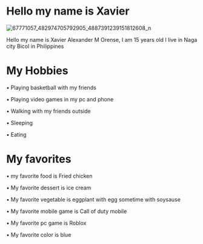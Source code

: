 # Hello my name is Xavier
![67771057_482974705792905_4887391239151812608_n](https://user-images.githubusercontent.com/103095962/168452336-4aae06d9-c0d3-43c6-8d47-db030d0b8b69.jpg)

Hello my name is Xavier Alexander M Orense, I am 15 years old I live in Naga city Bicol in Philippines

# My Hobbies
 • Playing basketball with my friends
 
 • Playing video games in my pc and phone
 
 • Walking with my friends outside
	
 • Sleeping
 
 • Eating
 
 # My favorites
 • my favorite food is Fried chicken
 
 • My favorite dessert is ice cream
 
 • My favorite vegetable is eggplant with egg sometime with soysause
 
 • My favorite mobile game is Call of duty mobile
 
 • My favorite pc game is Roblox
 
 • My favorite color is blue
	
	
	
	
	
	
